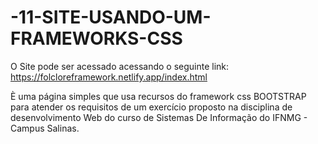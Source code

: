 # -11-SITE-USANDO-UM-FRAMEWORKS-CSS

O Site pode ser acessado acessando o seguinte link: https://folcloreframework.netlify.app/index.html

È uma página simples que usa recursos do framework css BOOTSTRAP para atender os requisitos de um exercício proposto na disciplina de desenvolvimento Web do curso de Sistemas De Informação do IFNMG - Campus Salinas.

# 
